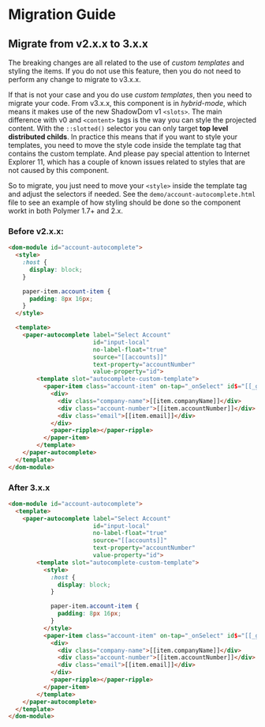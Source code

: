 # Migration Guide

## Migrate from v2.x.x to 3.x.x
The breaking changes are all related to the use of *custom templates* and styling the items. If you do not use this
feature, then you do not need to perform any change to migrate to v3.x.x.

If that is not your case and you do use *custom templates*, then you need to migrate your code. 
From v3.x.x, this component is in *hybrid-mode*, which means it makes use of the new ShadowDom v1 `<slots>`. The main
difference with v0 and `<content>` tags is the way you can style the projected content. With the `::slotted()` selector
you can only target **top level distributed childs**. In practice this means that if you want to style your templates,
you need to move the style code inside the template tag that contains the custom template. And please pay special 
attention to Internet Explorer 11, which has a couple of known issues related to styles that are not caused by this
component.

So to migrate, you just need to move your `<style>` inside the template tag and adjust the selectors if needed. See
the `demo/account-autocomplete.html` file to see an example of how styling should be done so the component workt in both
Polymer 1.7+ and 2.x.

### Before v2.x.x:

```html
<dom-module id="account-autocomplete">
  <style>
    :host {
      display: block;
    }

    paper-item.account-item {
      padding: 8px 16px;
    }            
  </style>

  <template>
    <paper-autocomplete label="Select Account"
                        id="input-local"
                        no-label-float="true"
                        source="[[accounts]]"
                        text-property="accountNumber"
                        value-property="id">
        <template slot="autocomplete-custom-template">
          <paper-item class="account-item" on-tap="_onSelect" id$="[[_getSuggestionId(index)]]" role="option" aria-selected="false">
            <div>
              <div class="company-name">[[item.companyName]]</div>
              <div class="account-number">[[item.accountNumber]]</div>
              <div class="email">[[item.email]]</div>
            </div>
            <paper-ripple></paper-ripple>
          </paper-item>
        </template>
    </paper-autocomplete>
  </template>
</dom-module>
```

### After 3.x.x

```html
<dom-module id="account-autocomplete">
  <template>
    <paper-autocomplete label="Select Account"
                        id="input-local"
                        no-label-float="true"
                        source="[[accounts]]"
                        text-property="accountNumber"
                        value-property="id">
        <template slot="autocomplete-custom-template">
          <style>
            :host {
              display: block;
            }

            paper-item.account-item {
              padding: 8px 16px;
            }            
          </style>
          <paper-item class="account-item" on-tap="_onSelect" id$="[[_getSuggestionId(index)]]" role="option" aria-selected="false">
            <div>
              <div class="company-name">[[item.companyName]]</div>
              <div class="account-number">[[item.accountNumber]]</div>
              <div class="email">[[item.email]]</div>
            </div>
            <paper-ripple></paper-ripple>
          </paper-item>
        </template>
    </paper-autocomplete>
  </template>
</dom-module>
```
